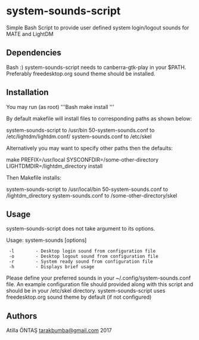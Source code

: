 # system-sounds-script
Simple Bash Script to provide user defined system login/logout sounds for MATE and LightDM

## Dependencies
Bash :)
system-sounds-script needs to canberra-gtk-play in your $PATH.
Preferably freedesktop.org sound theme should be installed.

## Installation
You may run (as root)
'''Bash
make install
'''

By default makefile will install files to corresponding paths as shown below:

system-sounds-script to /usr/bin
50-system-sounds.conf to /etc/lightdm/lightdm.conf/
system-sounds.conf to /etc/skel

Alternatively you may want to specify other paths then the defaults:

make PREFIX=/usr/local SYSCONFDIR=/some-other-directory LIGHTDMDIR=/lightdm_directory install

Then Makefile installs:

system-sounds-script to /usr/local/bin
50-system-sounds.conf to /lightdm_directory
system-sounds.conf to /some-other-directory/skel

## Usage
system-sounds-script does not take argument to its options.

Usage: system-sounds [options]

     -l        - Desktop login sound from configuration file
     -o        - Desktop logout sound from configuration file
     -r        - System ready sound from configuration file
     -h        - Displays brief usage
     
Please define your preferred sounds in your ~/.config/system-sounds.conf file.
An example configuration file should provided along with this script and should be in your /etc/skel
directory. system-sounds-script uses freedesktop.org sound theme by default (if not configured)

## Authors
Atilla ÖNTAŞ <tarakbumba@gmail.com> 2017


